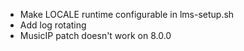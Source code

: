 - Make LOCALE runtime configurable in lms-setup.sh
- Add log rotating
- MusicIP patch doesn't work on 8.0.0

